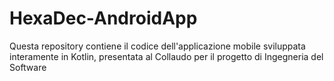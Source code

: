 # HexaDec-AndroidApp
Questa repository contiene il codice dell'applicazione mobile sviluppata interamente in Kotlin, presentata al Collaudo per il progetto di Ingegneria del Software

